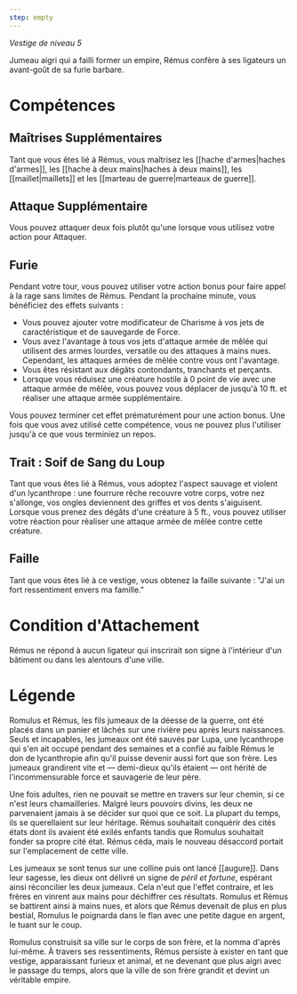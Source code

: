 ```yaml
---
step: empty
---
```

*Vestige de niveau 5*

Jumeau aigri qui a failli former un empire, Rémus confère à ses ligateurs un avant-goût de sa furie barbare.

# Compétences

## Maîtrises Supplémentaires
Tant que vous êtes lié à Rémus, vous maîtrisez les [[hache d'armes|haches d'armes]], les [[hache à deux mains|haches à deux mains]], les [[maillet|maillets]] et les [[marteau de guerre|marteaux de guerre]].

## Attaque Supplémentaire
Vous pouvez attaquer deux fois plutôt qu'une lorsque vous utilisez votre action pour Attaquer.

## Furie
Pendant votre tour, vous pouvez utiliser votre action bonus pour faire appel à la rage sans limites de Rémus. Pendant la prochaine minute, vous bénéficiez des effets suivants :

 - Vous pouvez ajouter votre modificateur de Charisme à vos jets de caractéristique et de sauvegarde de Force.
 - Vous avez l'avantage à tous vos jets d'attaque armée de mêlée qui utilisent des armes lourdes, versatile ou des attaques à mains nues. Cependant, les attaques armées de mêlée contre vous ont l'avantage.
 - Vous êtes résistant aux dégâts contondants, tranchants et perçants.
 - Lorsque vous réduisez une créature hostile à 0 point de vie avec une attaque armée de mêlée, vous pouvez vous déplacer de jusqu'à 10 ft. et réaliser une attaque armée supplémentaire.

Vous pouvez terminer cet effet prématurément pour une action bonus. Une fois que vous avez utilisé cette compétence, vous ne pouvez plus l'utiliser jusqu'à ce que vous terminiez un repos.

## Trait : Soif de Sang du Loup
Tant que vous êtes lié à Rémus, vous adoptez l'aspect sauvage et violent d'un lycanthrope : une fourrure rêche recouvre votre corps, votre nez s'allonge, vos ongles deviennent des griffes et vos dents s'aiguisent. Lorsque vous prenez des dégâts d'une créature à 5 ft., vous pouvez utiliser votre réaction pour réaliser une attaque armée de mêlée contre cette créature.


## Faille
Tant que vous êtes lié à ce vestige, vous obtenez la faille suivante : "J'ai un fort ressentiment envers ma famille."

# Condition d'Attachement
Rémus ne répond à aucun ligateur qui inscrirait son signe à l'intérieur d'un bâtiment ou dans les alentours d'une ville.

# Légende
Romulus et Rémus, les fils jumeaux de la déesse de la guerre, ont été placés dans un panier et lâchés sur une rivière peu après leurs naissances. Seuls et incapables, les jumeaux ont été sauvés par Lupa, une lycanthrope qui s'en ait occupé pendant des semaines et a confié au faible Rémus le don de lycanthropie afin qu'il puisse devenir aussi fort que son frère. Les jumeaux grandirent vite et — demi-dieux qu'ils étaient — ont hérité de l'incommensurable force et sauvagerie de leur père.

Une fois adultes, rien ne pouvait se mettre en travers sur leur chemin, si ce n'est leurs chamailleries. Malgré leurs pouvoirs divins, les deux ne parvenaient jamais à se décider sur quoi que ce soit. La plupart du temps, ils se querellaient sur leur héritage. Rémus souhaitait conquérir des cités états dont ils avaient été exilés enfants tandis que Romulus souhaitait fonder sa propre cité état. Rémus céda, mais le nouveau désaccord portait sur l'emplacement de cette ville.

Les jumeaux se sont tenus sur une colline puis ont lancé [[augure]]. Dans leur sagesse, les dieux ont délivré un signe de _péril et fortune_, espérant ainsi réconcilier les deux jumeaux. Cela n'eut que l'effet contraire, et les frères en vinrent aux mains pour déchiffrer ces résultats. Romulus et Rémus se battirent ainsi à mains nues, et alors que Rémus devenait de plus en plus bestial, Romulus le poignarda dans le flan avec une petite dague en argent, le tuant sur le coup.

Romulus construisit sa ville sur le corps de son frère, et la nomma d'après lui-même. À travers ses ressentiments, Rémus persiste à exister en tant que vestige, apparaissant furieux et animal, et ne devenant que plus aigri avec le passage du temps, alors que la ville de son frère grandit et devint un véritable empire.